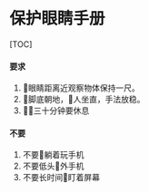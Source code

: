 # 保护眼睛手册
[TOC]
#### 要求
1. 眼睛距离近观察物体保持一尺。
2. 脚底朝地，人坐直，手法放稳。
3. 三十分钟要休息

#### 不要
1. 不要躺着玩手机
2. 不要低头外手机
3. 不要长时间盯着屏幕

